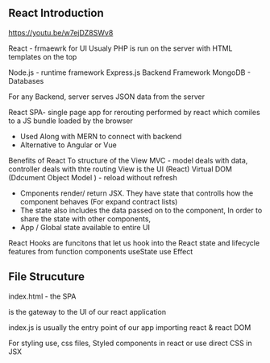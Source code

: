 ## React Introduction
https://youtu.be/w7ejDZ8SWv8

React - frmaewrk for UI
Usualy PHP is run on the server with HTML templates on the top

Node.js - runtime framework
Express.js Backend Framework
MongoDB - Databases

For any Backend, server serves JSON data from the server

React SPA- single page app for rerouting performed by react which comiles to a JS bundle loaded by the browser
- Used Along with MERN to connect with backend
- Alternative to Angular or Vue

Benefits of React
    To structure of the View
    MVC - model deals with data, controller deals with thte routing View is the UI (React)
    Virtual DOM (Ddcument Object Model ) - reload without refresh

- Cmponents render/ return JSX. They have state that controlls how the component behaves (For expand contract lists)
- The state also includes the data passed on to the component, In order to share the state with other components,
- App / Global state available to entire UI

React Hooks are funcitons that let us hook into the React state and lifecycle features from function components
useState
use Effect

## File Strucuture

index.html - the SPA 
<div id="root"> is the gateway to the UI of our react application

index.js is usually the entry point of our app importing react & react DOM

For styling use, css files, Styled components in react or use direct CSS in JSX

